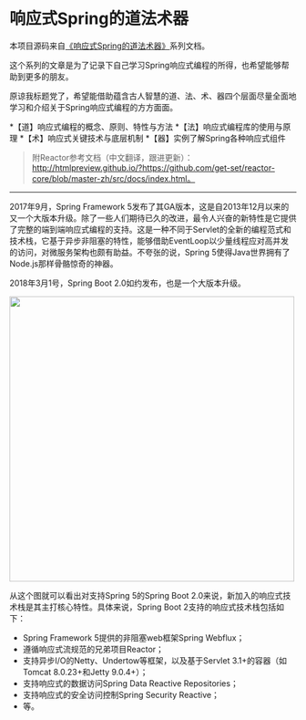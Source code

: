# 响应式Spring的道法术器

本项目源码来自[《响应式Spring的道法术器》](http://blog.csdn.net/get_set/article/details/79466657)系列文档。

这个系列的文章是为了记录下自己学习Spring响应式编程的所得，也希望能够帮助到更多的朋友。

原谅我标题党了，希望能借助蕴含古人智慧的道、法、术、器四个层面尽量全面地学习和介绍关于Spring响应式编程的方方面面。

*【道】响应式编程的概念、原则、特性与方法
*【法】响应式编程库的使用与原理
*【术】响应式关键技术与底层机制
*【器】实例了解Spring各种响应式组件

> 附Reactor参考文档（中文翻译，跟进更新）：http://htmlpreview.github.io/?https://github.com/get-set/reactor-core/blob/master-zh/src/docs/index.html。

----------

2017年9月，Spring Framework 5发布了其GA版本，这是自2013年12月以来的又一个大版本升级。除了一些人们期待已久的改进，最令人兴奋的新特性是它提供了完整的端到端响应式编程的支持。这是一种不同于Servlet的全新的编程范式和技术栈，它基于异步非阻塞的特性，能够借助EventLoop以少量线程应对高并发的访问，对微服务架构也颇有助益。不夸张的说，Spring 5使得Java世界拥有了Node.js那样骨骼惊奇的神器。

2018年3月1号，Spring Boot 2.0如约发布，也是一个大版本升级。

<img height=500em src="https://leanote.com/api/file/getImage?fileId=5a9dea18ab644159cf00065a"/>

从这个图就可以看出对支持Spring 5的Spring Boot 2.0来说，新加入的响应式技术栈是其主打核心特性。具体来说，Spring Boot 2支持的响应式技术栈包括如下：

  * Spring Framework 5提供的非阻塞web框架Spring Webflux；
  * 遵循响应式流规范的兄弟项目Reactor；
  * 支持异步I/O的Netty、Undertow等框架，以及基于Servlet 3.1+的容器（如Tomcat 8.0.23+和Jetty 9.0.4+）；
  * 支持响应式的数据访问Spring Data Reactive Repositories；
  * 支持响应式的安全访问控制Spring Security Reactive；
  * 等。

